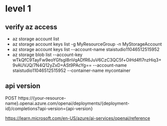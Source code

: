 # level 1

## verify az access

- az storage account list
- az storage account keys list -g MyResourceGroup -n MyStorageAccount
- az storage account keys list --account-name staistudio11046512515952
- az storage blob list  --account-key wTkQfC9TayFw9eoYGfsgI8nVqADfR6JuV6CzC3QC5f+OiHd4fl7nzHiq3+9vAUVJQ/7N4Q12yZxD+ASt9PAcYg== --account-name staistudio11046512515952 --container-name mycontainer

## api version

POST https://{your-resource-name}.openai.azure.com/openai/deployments/{deployment-id}/completions?api-version={api-version}



https://learn.microsoft.com/en-US/azure/ai-services/openai/reference

